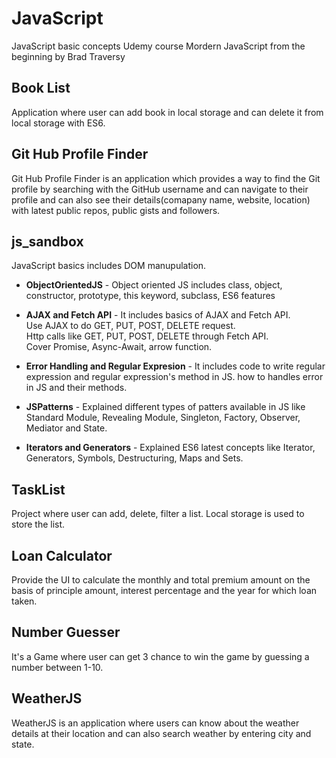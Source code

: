 # JavaScript

JavaScript basic concepts
Udemy course Mordern JavaScript from the beginning by Brad Traversy

## Book List
Application where user can add book in local storage and can delete it from local storage with ES6.

## Git Hub Profile Finder
Git Hub Profile Finder is an application which provides a way to find the Git profile by searching with the GitHub username and can navigate to their profile and can also see their details(comapany name, website, location) with latest public repos, public gists and followers.  

## js_sandbox
JavaScript basics includes DOM manupulation.

- **ObjectOrientedJS** -
Object oriented JS includes class, object, constructor, prototype, this keyword, subclass, ES6 features

- **AJAX and Fetch API** -
It includes basics of AJAX and Fetch API.<br/>
Use AJAX to do GET, PUT, POST, DELETE request.<br/>
Http calls like GET, PUT, POST, DELETE through Fetch API.<br/>
Cover Promise, Async-Await, arrow function.

- **Error Handling and Regular Expresion** -
It includes code to write regular expression and regular expression's method in JS.
how to handles error in JS and their methods.

- **JSPatterns** -
Explained different types of patters available in JS like Standard Module, Revealing Module, Singleton, Factory, Observer, Mediator and State.

- **Iterators and Generators** -
Explained ES6 latest concepts like Iterator, Generators, Symbols, Destructuring, Maps and Sets.

## TaskList
Project where user can add, delete, filter a list. Local storage is used to store the list.

## Loan Calculator
Provide the UI to calculate the monthly and total premium amount on the basis of principle amount, interest percentage and the year for which loan taken.

## Number Guesser
It's a Game where user can get 3 chance to win the game by guessing a number between 1-10.

## WeatherJS
WeatherJS is an application where users can know about the weather details at their location and can also search weather by entering city and state.
